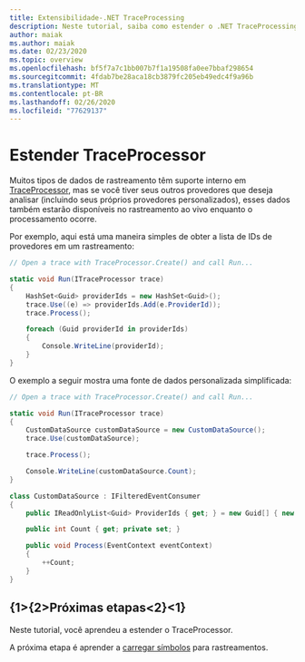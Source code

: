 ```yaml
---
title: Extensibilidade-.NET TraceProcessing
description: Neste tutorial, saiba como estender o .NET TraceProcessing.
author: maiak
ms.author: maiak
ms.date: 02/23/2020
ms.topic: overview
ms.openlocfilehash: bf5f7a7c1bb007b7f1a19508fa0ee7bbaf298654
ms.sourcegitcommit: 4fdab7be28aca18cb3879fc205eb49edc4f9a96b
ms.translationtype: MT
ms.contentlocale: pt-BR
ms.lasthandoff: 02/26/2020
ms.locfileid: "77629137"
---
```

# <a name="extend-traceprocessor"></a>Estender TraceProcessor

Muitos tipos de dados de rastreamento têm suporte interno em [TraceProcessor](https://docs.microsoft.com/dotnet/api/microsoft.windows.eventtracing.traceprocessor), mas se você tiver seus outros provedores que deseja analisar (incluindo seus próprios provedores personalizados), esses dados também estarão disponíveis no rastreamento ao vivo enquanto o processamento ocorre.

Por exemplo, aqui está uma maneira simples de obter a lista de IDs de provedores em um rastreamento:

```csharp
// Open a trace with TraceProcessor.Create() and call Run...

static void Run(ITraceProcessor trace)
{
    HashSet<Guid> providerIds = new HashSet<Guid>();
    trace.Use((e) => providerIds.Add(e.ProviderId));
    trace.Process();

    foreach (Guid providerId in providerIds)
    {
        Console.WriteLine(providerId);
    }
}
```

O exemplo a seguir mostra uma fonte de dados personalizada simplificada:

```csharp
// Open a trace with TraceProcessor.Create() and call Run...

static void Run(ITraceProcessor trace)
{
    CustomDataSource customDataSource = new CustomDataSource();
    trace.Use(customDataSource);

    trace.Process();

    Console.WriteLine(customDataSource.Count);
}

class CustomDataSource : IFilteredEventConsumer
{
    public IReadOnlyList<Guid> ProviderIds { get; } = new Guid[] { new Guid("your provider ID") };

    public int Count { get; private set; }

    public void Process(EventContext eventContext)
    {
        ++Count;
    }
}
```

## <a name="next-steps"></a>{1&gt;{2&gt;Próximas etapas&lt;2}&lt;1}

Neste tutorial, você aprendeu a estender o TraceProcessor.

A próxima etapa é aprender a [carregar símbolos](symbols.md) para rastreamentos.
